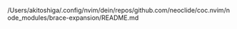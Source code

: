 /Users/akitoshiga/.config/nvim/dein/repos/github.com/neoclide/coc.nvim/node_modules/brace-expansion/README.md